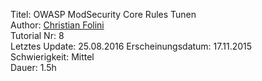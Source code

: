 Titel: OWASP ModSecurity Core Rules Tunen  
Author: <a href="mailto:christian.folini@netnea.com">Christian Folini</a>  
Tutorial Nr: 8  
Letztes Update: 25.08.2016
Erscheinungsdatum: 17.11.2015  
Schwierigkeit: Mittel  
Dauer: 1.5h  
